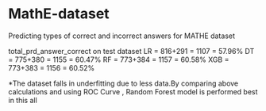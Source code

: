 # MathE-dataset
Predicting types of correct and incorrect answers for MATHE dataset


total_prd_answer_correct on test dataset
LR = 816+291 = 1107 = 57.96%
DT = 775+380 = 1155 = 60.47%
RF = 773+384 = 1157 = 60.58%
XGB = 773+383 = 1156 = 60.52%


*The dataset falls in underfitting due to less data.By comparing above calculations and using ROC Curve , Random Forest model is performed best in this all
